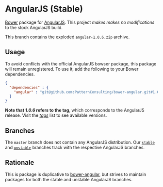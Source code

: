 # AngularJS (Stable)

[Bower](https://github.com/twitter/bower) package for [AngularJS](http://angularjs.org/). This project _makes makes no modifications_ to the stock AngularJS build.

This branch contains the exploded [`angular-1.0.6.zip`](http://code.angularjs.org/1.0.6/angular-1.0.6.zip) archive.

## Usage

To avoid conflicts with the official AngularJS bowser package, this package will remain unregistered. To use it, add the following to your Bower dependencies.

```json
{
  "dependencies" : {
    "angular" : "git@github.com:PatternConsulting/bower-angular.git#1.0.6"
  }
}
```

**Note that _1.0.6_ refers to the tag**, which corresponds to the AngularJS release. Visit the [_tags_](https://github.com/PatternConsulting/bower-angular/tags) list to see available versions.

## Branches

The `master` branch does not contain any AngularJS distribution. Our [`stable`](https://github.com/PatternConsulting/bower-angular/tree/stable) and [`unstable`](https://github.com/PatternConsulting/bower-angular/tree/unstable) branches track with the respective AngularJS branches.

## Rationale

This is package is duplicative to [bower-angular](https://github.com/angular/bower-angular), but strives to maintain packages for both the stable and unstable AngularJS branches.
